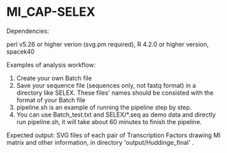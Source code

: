 # MI_CAP-SELEX

Dependencies:

perl v5.26 or higher verion (svg.pm required), R 4.2.0 or higher version, spacek40

Examples of analysis workflow:
1. Create your own Batch file
2. Save your sequence file (sequences only, not fastq format) in a directory like SELEX. These files' names should be consisted with the format of your Batch file
3. pipeline.sh is an example of running the pipeline step by step.
4. You can use Batch_test.txt and SELEX/*.seq as demo data and directly run pipeline.sh, it will take about 60 minutes to finish the pipeline.

Expected output:
SVG files of each pair of Transcription Factors drawing MI matrix and other information, in directory 'output/Huddinge_final' .
 
